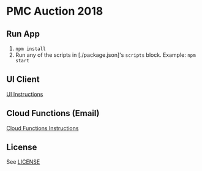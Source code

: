 # PMC Auction 2018


## Run App

1. `npm install`
1. Run any of the scripts in [./package.json]'s `scripts` block. Example: `npm start`


## UI Client

[UI Instructions](public/README.md)


## Cloud Functions (Email)

[Cloud Functions Instructions](function/README.md)


## License

See [LICENSE](LICENSE)


<!-- 

## DEVELOPMENT

[http://localhost:8080/](http://localhost:8080/)

*development server* `npm run dev`


## PRODUCTION

[http://localhost:3000/](http://localhost:3000/)

*build and serve* `npm run prod`

*build*  `npm run build`

*serve*  `npm run serve`


## DEPLOY

`firebase deploy`


## DOCUMENTATION

- [domain model](https://www.draw.io/#G0BwnFyQpn2dEBbVRMTFRtU09VTGc) -->